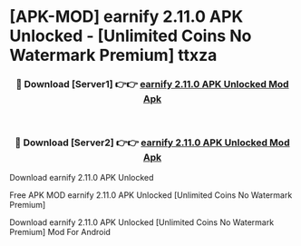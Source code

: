 # [APK-MOD] earnify 2.11.0 APK Unlocked - [Unlimited Coins No Watermark Premium] ttxza



<div align="center">
<h3>🔴 Download [Server1] 👉👉 <a href="https://momento.my/?title=earnify_2.11.0_APK_Unlocked">earnify 2.11.0 APK Unlocked Mod Apk</a></h3><br>

<h3>🔴 Download [Server2] 👉👉 <a href="https://momento.my/?title=earnify_2.11.0_APK_Unlocked">earnify 2.11.0 APK Unlocked Mod Apk</a></h3>
</div>



Download earnify 2.11.0 APK Unlocked 

Free APK MOD earnify 2.11.0 APK Unlocked [Unlimited Coins No Watermark Premium]

Download earnify 2.11.0 APK Unlocked [Unlimited Coins No Watermark Premium] Mod For Android
